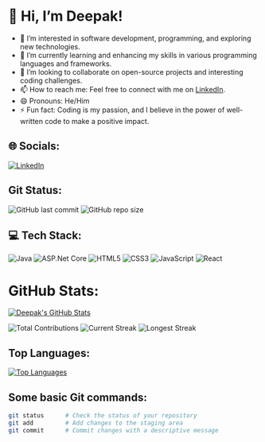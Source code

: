 # 👋 Hi, I’m Deepak!

- 👀 I’m interested in software development, programming, and exploring new technologies.
- 🌱 I’m currently learning and enhancing my skills in various programming languages and frameworks.
- 💞️ I’m looking to collaborate on open-source projects and interesting coding challenges.
- 📫 How to reach me: Feel free to connect with me on [LinkedIn](https://www.linkedin.com/in/coder-deepak44/).
- 😄 Pronouns: He/Him
- ⚡ Fun fact: Coding is my passion, and I believe in the power of well-written code to make a positive impact.

## 🌐 Socials:
[![LinkedIn](https://www.freepnglogos.com/uploads/linkedin-logo-style-png-8.png)](https://www.linkedin.com/in/coder-deepak44/)

## Git Status:
![GitHub last commit](https://img.shields.io/github/last-commit/DeepakScripter/DeepakScripter?style=flat-square)
![GitHub repo size](https://img.shields.io/github/repo-size/DeepakScripter/DeepakScripter?style=flat-square)

## 💻 Tech Stack:
![Java](https://img.shields.io/badge/Core%20Java-333?style=flat-square&logo=java&logoColor=E34F26)
![ASP.Net Core](https://img.shields.io/badge/ASP.Net%20Core-333?style=flat-square&logo=.net&logoColor=512BD4)
![HTML5](https://img.shields.io/badge/HTML5-333?style=flat-square&logo=html5&logoColor=E34F26)
![CSS3](https://img.shields.io/badge/CSS3-333?style=flat-square&logo=css3&logoColor=1572B6)
![JavaScript](https://img.shields.io/badge/JavaScript-333?style=flat-square&logo=javascript&logoColor=F7DF1E)
![React](https://img.shields.io/badge/React-333?style=flat-square&logo=react&logoColor=61DAFB)

# GitHub Stats:
[![Deepak's GitHub Stats](https://github-readme-stats.vercel.app/api?username=DeepakScripter&show_icons=true&count_private=true&hide=stars,contribs)](https://github.com/DeepakScripter)

![Total Contributions](https://img.shields.io/github/total-contributions/DeepakScripter?style=flat-square)
![Current Streak](https://img.shields.io/github/streak-stats/DeepakScripter?style=flat-square)
![Longest Streak](https://img.shields.io/github/longest-streak/DeepakScripter?style=flat-square)

## Top Languages:
[![Top Languages](https://github-readme-stats.vercel.app/api/top-langs/?username=DeepakScripter&layout=compact)](https://github.com/DeepakScripter)

## Some basic Git commands:
```bash
git status      # Check the status of your repository
git add         # Add changes to the staging area
git commit      # Commit changes with a descriptive message
